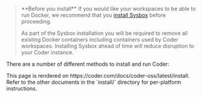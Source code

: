 <blockquote class="warning">
**Before you install**
If you would like your workspaces to be able to run Docker, we recommend that you <a href="https://github.com/nestybox/sysbox#installation" target="_blank">install Sysbox</a> before proceeding.

As part of the Sysbox installation you will be required to remove all existing
Docker containers including containers used by Coder workspaces. Installing
Sysbox ahead of time will reduce disruption to your Coder instance.

</blockquote>

There are a number of different methods to install and run Coder:

<children>
  This page is rendered on https://coder.com/docs/coder-oss/latest/install. Refer to the other documents in the `install/` directory for per-platform instructions.
</children>

